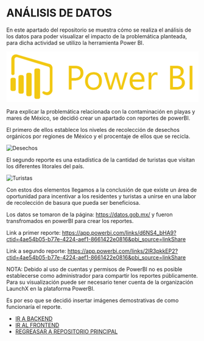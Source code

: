 # ANÁLISIS DE DATOS 
En este apartado del repositorio se muestra cómo se realiza el análisis de los datos para poder visualizar el impacto de la problemática planteada, para dicha actividad se utilizo la herramienta Power BI.

![POWER BI](../images/PowerBI-Logo.png)


Para explicar la problemática relacionada con la contaminación en playas y mares de México, se decidió crear un apartado con reportes de powerBI.

El primero de ellos establece los niveles de recolección de desechos orgánicos por regiones de México y el procentaje de ellos que se recicla. 

![Desechos](https://user-images.githubusercontent.com/70116251/168495769-7bbaf58d-7926-4460-8978-2ac6f99616e6.gif)

El segundo reporte es una estadística de la cantidad de turistas que visitan los diferentes litorales del país. 

![Turistas](https://user-images.githubusercontent.com/70116251/168495771-ce7679b0-f8c4-455a-9179-f6aabcbec6b9.gif)

Con estos dos elementos llegamos a la conclusión de que existe un área de oportunidad para incentivar a los residentes y turistas a unirse en una labor de recolección de basura que pueda ser beneficiosa.

Los datos se tomaron de la página: https://datos.gob.mx/ y fueron transfromados en powerBI para crear los reportes.

Link a primer reporte:
https://app.powerbi.com/links/d6NS4_bHA9?ctid=4ae54b05-b77e-4224-aef1-8661422e0816&pbi_source=linkShare

Link a segundo reporte:
https://app.powerbi.com/links/2lR3pkkEP2?ctid=4ae54b05-b77e-4224-aef1-8661422e0816&pbi_source=linkShare

NOTA: Debido al uso de cuentas y permisos de PowerBI no es posible establecerse como administrador para compartir los reportes públicamente.
Para su visualización puede ser necesario tener cuenta de la organización LaunchX en la plataforma PowerBI.

Es por eso que se decidió insertar imágenes demostrativas de como funcionaría el reporte.



- [IR A BACKEND](../Backend/README.md)
- [IR AL FRONTEND](../Frontend/README.md)
- [REGREASAR A REPOSITORIO PRINCIPAL](../README.md)
